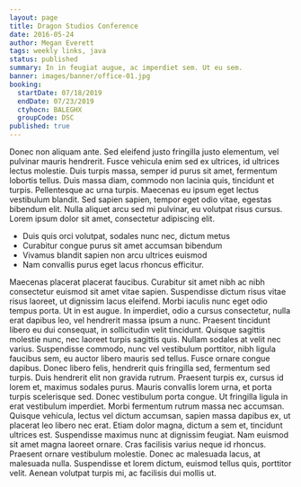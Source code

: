 ```yaml
---
layout: page
title: Dragon Studios Conference
date: 2016-05-24
author: Megan Everett
tags: weekly links, java
status: published
summary: In in feugiat augue, ac imperdiet sem. Ut eu sem.
banner: images/banner/office-01.jpg
booking:
  startDate: 07/18/2019
  endDate: 07/23/2019
  ctyhocn: BALEGHX
  groupCode: DSC
published: true
---
```

Donec non aliquam ante. Sed eleifend justo fringilla justo elementum, vel pulvinar mauris hendrerit. Fusce vehicula enim sed ex ultrices, id ultrices lectus molestie. Duis turpis massa, semper id purus sit amet, fermentum lobortis tellus. Duis massa diam, commodo non lacinia quis, tincidunt et turpis. Pellentesque ac urna turpis. Maecenas eu ipsum eget lectus vestibulum blandit. Sed sapien sapien, tempor eget odio vitae, egestas bibendum elit. Nulla aliquet arcu sed mi pulvinar, eu volutpat risus cursus. Lorem ipsum dolor sit amet, consectetur adipiscing elit.

* Duis quis orci volutpat, sodales nunc nec, dictum metus
* Curabitur congue purus sit amet accumsan bibendum
* Vivamus blandit sapien non arcu ultrices euismod
* Nam convallis purus eget lacus rhoncus efficitur.

Maecenas placerat placerat faucibus. Curabitur sit amet nibh ac nibh consectetur euismod sit amet vitae sapien. Suspendisse dictum risus vitae risus laoreet, ut dignissim lacus eleifend. Morbi iaculis nunc eget odio tempus porta. Ut in est augue. In imperdiet, odio a cursus consectetur, nulla erat dapibus leo, vel hendrerit massa ipsum a nunc. Praesent tincidunt libero eu dui consequat, in sollicitudin velit tincidunt. Quisque sagittis molestie nunc, nec laoreet turpis sagittis quis. Nullam sodales at velit nec varius. Suspendisse commodo, nunc vel vestibulum porttitor, nibh ligula faucibus sem, eu auctor libero mauris sed tellus. Fusce ornare congue dapibus. Donec libero felis, hendrerit quis fringilla sed, fermentum sed turpis.
Duis hendrerit elit non gravida rutrum. Praesent turpis ex, cursus id lorem et, maximus sodales purus. Mauris convallis lorem urna, et porta turpis scelerisque sed. Donec vestibulum porta congue. Ut fringilla ligula in erat vestibulum imperdiet. Morbi fermentum rutrum massa nec accumsan. Quisque vehicula, lectus vel dictum accumsan, sapien massa dapibus ex, ut placerat leo libero nec erat. Etiam dolor magna, dictum a sem et, tincidunt ultrices est. Suspendisse maximus nunc at dignissim feugiat. Nam euismod sit amet magna laoreet ornare. Cras facilisis varius neque id rhoncus. Praesent ornare vestibulum molestie. Donec ac malesuada lacus, at malesuada nulla. Suspendisse et lorem dictum, euismod tellus quis, porttitor velit. Aenean volutpat turpis mi, ac facilisis dui mollis ut.
